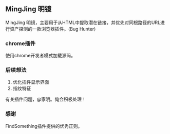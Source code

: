 ## MingJing 明镜
MingJing 明镜，主要用于从HTML中提取潜在链接，并优先对同根路径的URL进行资产探测的一款浏览器插件。(Bug Hunter)

### chrome插件
使用chrome开发者模式加载源码。

### 后续想法
1. 优化插件显示界面
2. 指纹特征  

有关插件问题，@家明。俺会积极处理！

### 感谢
FindSomething插件提供的优秀正则。
